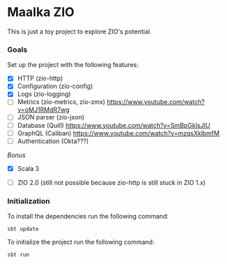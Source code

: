 # Maalka ZIO

This is just a toy project to explore ZIO's potential. 

### Goals

Set up the project with the following features:

* [x] HTTP (zio-http)
* [x] Configuration (zio-config)
* [X] Logs (zio-logging)
* [ ] Metrics (zio-metrics, zio-zmx) https://www.youtube.com/watch?v=oMJ1RMdR7wg
* [ ] JSON parser (zio-json)
* [ ] Database (Quill) https://www.youtube.com/watch?v=SmBpGkIsJIU
* [ ] GraphQL (Caliban) https://www.youtube.com/watch?v=mzqsXklbmfM
* [ ] Authentication (Okta???)

_Bonus_

* [x] Scala 3
* [ ] ZIO 2.0 (still not possible because zio-http is still stuck in ZIO 1.x)


### Initialization

To install the dependencies run the following command:

```
sbt update
```

To initialize the project run the following command:

```
sbt run
```
